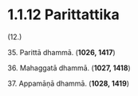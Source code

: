 # 1.1.12 Parittattika

(12.)

35\. Parittā dhammā. (**1026, 1417**)

36\. Mahaggatā dhammā. (**1027, 1418**)

37\. Appamāṇā dhammā. (**1028, 1419**)
